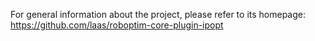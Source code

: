 For general information about the project, please refer to its
homepage: https://github.com/laas/roboptim-core-plugin-ipopt

